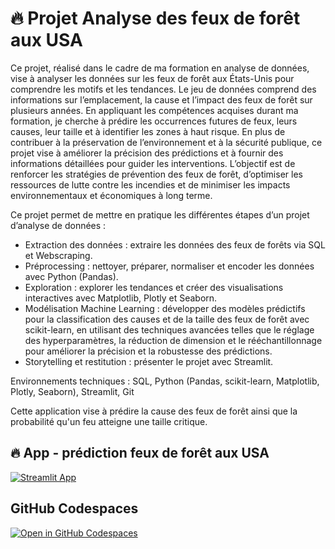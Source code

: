 # 🔥 Projet Analyse des feux de forêt aux USA

Ce projet, réalisé dans le cadre de ma formation en analyse de données, vise à analyser les données sur les feux de forêt aux États-Unis pour comprendre les motifs et les tendances. Le jeu de données comprend des informations sur l’emplacement, la cause et l’impact des feux de forêt sur plusieurs années. En appliquant les compétences acquises durant ma formation, je cherche à prédire les occurrences futures de feux, leurs causes, leur taille et à identifier les zones à haut risque. En plus de contribuer à la préservation de l’environnement et à la sécurité publique, ce projet vise à améliorer la précision des prédictions et à fournir des informations détaillées pour guider les interventions. L’objectif est de renforcer les stratégies de prévention des feux de forêt, d’optimiser les ressources de lutte contre les incendies et de minimiser les impacts environnementaux et économiques à long terme.

Ce projet permet de mettre en pratique les différentes étapes d’un projet d’analyse de données :

- Extraction des données : extraire les données des feux de forêts via SQL et Webscraping.
- Préprocessing : nettoyer, préparer, normaliser et encoder les données avec Python (Pandas).
- Exploration : explorer les tendances et créer des visualisations interactives avec Matplotlib, Plotly et Seaborn.
- Modélisation Machine Learning : développer des modèles prédictifs pour la classification des causes et de la taille des feux de forêt avec scikit-learn, en utilisant des techniques avancées telles que le réglage des hyperparamètres, la réduction de dimension et le rééchantillonnage pour améliorer la précision et la robustesse des prédictions.
- Storytelling et restitution : présenter le projet avec Streamlit.

Environnements techniques : SQL, Python (Pandas, scikit-learn, Matplotlib, Plotly, Seaborn), Streamlit, Git

Cette application vise à prédire la cause des feux de forêt ainsi que la probabilité qu'un feu atteigne une taille critique. 

## 🔥 App - prédiction feux de forêt aux USA 

[![Streamlit App](https://static.streamlit.io/badges/streamlit_badge_black_white.svg)](https://Feux-foret-USA.streamlit.app/)

## GitHub Codespaces

[![Open in GitHub Codespaces](https://github.com/codespaces/badge.svg)](https://codespaces.new/streamlit/app-starter-kit?quickstart=1)
